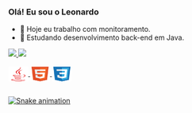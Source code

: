 ### Olá! Eu sou o Leonardo

- 🔭 Hoje eu trabalho com monitoramento.
- 🌱 Estudando desenvolvimento back-end em Java.

 <div>
  <a href="https://https://github.com/LeonardoFarias28">
  <img height="180em" src="https://github-readme-stats.vercel.app/api?username=leonardofarias28&show_icons=true&theme=dark&include_all_commits=true&count_private=true"/>
  <img height="180em" src="https://github-readme-stats.vercel.app/api/top-langs/?username=leonardofarias28&layout=compact&langs_count=7&theme=dark"/>
</div>
  
<div style="display: inline_block"><br>
  <img align="center" alt="Leo-Java" height="30" width="40" src="https://raw.githubusercontent.com/devicons/devicon/master/icons/java/java-plain.svg">
  <img align="center" alt="Leo-HTML" height="30" width="40" src="https://raw.githubusercontent.com/devicons/devicon/master/icons/html5/html5-original.svg">
  <img align="center" alt="Leo-CSS" height="30" width="40" src="https://raw.githubusercontent.com/devicons/devicon/master/icons/css3/css3-original.svg">

</div>
  
  ##
  
  ![Snake animation](https://github.com/LeonardoFarias28)
